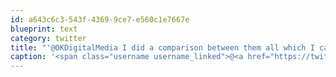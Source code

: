 ```yaml
---
id: a643c6c3-543f-4369-9ce7-e560c1e7667e
blueprint: text
category: twitter
title: "'@OKDigitalMedia I did a comparison between them all which I can send over. Prospera does Interac E-payments"
caption: '<span class="username username_linked">@<a href="https://twitter.com/OKDigitalMedia" title="John Thiessen">OKDigitalMedia</a></span> I did a comparison between them all which I can send over. Prospera does Interac E-payments'
---
```

